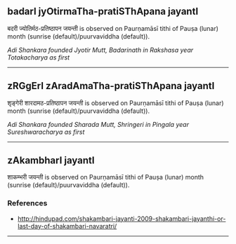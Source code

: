 ## badarI jyOtirmaTha-pratiSThApana jayantI
बदरी ज्योतिर्मठ-प्रतिष्ठापन जयन्ती is observed on Paurṇamāsī tithi of Pauṣa (lunar) month (sunrise (default)/puurvaviddha (default)).

_Adi Shankara founded Jyotir Mutt, Badarinath in Rakshasa year Totakacharya as first_

---
## zRGgErI zAradAmaTha-pratiSThApana jayantI
शृङ्गेरी शारदामठ-प्रतिष्ठापन जयन्ती is observed on Paurṇamāsī tithi of Pauṣa (lunar) month (sunrise (default)/puurvaviddha (default)).

_Adi Shankara founded Sharada Mutt, Shringeri in Pingala year Sureshwaracharya as first_

---
## zAkambharI jayantI
शाकम्भरी जयन्ती is observed on Paurṇamāsī tithi of Pauṣa (lunar) month (sunrise (default)/puurvaviddha (default)).


### References
* http://hindupad.com/shakambari-jayanti-2009-shakambari-jayanthi-or-last-day-of-shakambari-navaratri/


---
